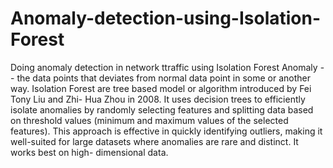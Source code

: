 # Anomaly-detection-using-Isolation-Forest
Doing anomaly detection in network ttraffic using Isolation Forest 
Anomaly --  the data points that deviates from normal data point in some or another way.
Isolation Forest are tree based model or algorithm introduced by Fei Tony Liu and Zhi- Hua Zhou in 2008. It uses decision trees to efficiently isolate anomalies by randomly selecting features and splitting data based on threshold values (minimum and maximum values of the selected features). This approach is effective in quickly identifying outliers, making it well-suited for large datasets where anomalies are rare and distinct. It works best on high- dimensional data.
